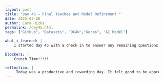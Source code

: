 ```yaml
---
layout: post
title: "Day 45 – Final Touches and Model Refinement "
date: 2025-07-28
author: Cara Hicks
permalink: /day45.html
tags: ["GitHub", "Datasets", "DCAN","Keras", "AI Model"]

what_i_learned: |
    I started day 45 with a check in to answer any remaining questions from my teacher mentor about our project. I made sure to give detailed explanations and asked follow up questions to ensure he felt confident for his presentation. After that, I ran my DCAN model so I could generate plots and tables based on the results. Following lunch, I focused on editing and adding to our methodology section. I also applied more data augmentation and re ran the model, hoping for improved accuracy. As always, I ended the day with my daily blog post.
    
blockers: |
    Crunch Time!!!!!

reflection: |
     Today was a productive and rewarding day. It felt good to be appreciated by my teacher mentor after taking the time to explain some of the finer details of our project to help him feel more confident for his presentation. Time feels like it’s flying by earlier I wanted it to move faster, but now I find myself wishing it would slow down just a little. We're getting closer to the symposium, which definitely has me feeling nervous.
---
```

